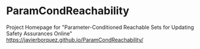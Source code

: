 # ParamCondReachability
Project Homepage for "Parameter-Conditioned Reachable Sets for Updating Safety Assurances Online"
https://javierborquez.github.io/ParamCondReachability/
